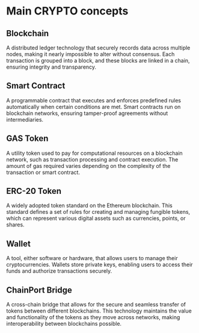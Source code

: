 # Main CRYPTO concepts

## Blockchain

A distributed ledger technology that securely records data across multiple nodes, making it nearly impossible to alter without consensus. Each transaction is grouped into a block, and these blocks are linked in a chain, ensuring integrity and transparency.

## Smart Contract

A programmable contract that executes and enforces predefined rules automatically when certain conditions are met. Smart contracts run on blockchain networks, ensuring tamper-proof agreements without intermediaries.

## GAS Token

A utility token used to pay for computational resources on a blockchain network, such as transaction processing and contract execution. The amount of gas required varies depending on the complexity of the transaction or smart contract.

## ERC-20 Token

A widely adopted token standard on the Ethereum blockchain. This standard defines a set of rules for creating and managing fungible tokens, which can represent various digital assets such as currencies, points, or shares.

## Wallet

A tool, either software or hardware, that allows users to manage their cryptocurrencies. Wallets store private keys, enabling users to access their funds and authorize transactions securely.

## ChainPort Bridge

A cross-chain bridge that allows for the secure and seamless transfer of tokens between different blockchains. This technology maintains the value and functionality of the tokens as they move across networks, making interoperability between blockchains possible.
